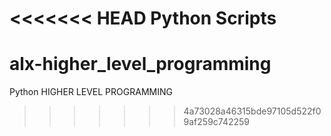 <<<<<<< HEAD
Python Scripts
=======
# alx-higher_level_programming
Python
HIGHER LEVEL PROGRAMMING
>>>>>>> 4a73028a46315bde97105d522f09af259c742259
